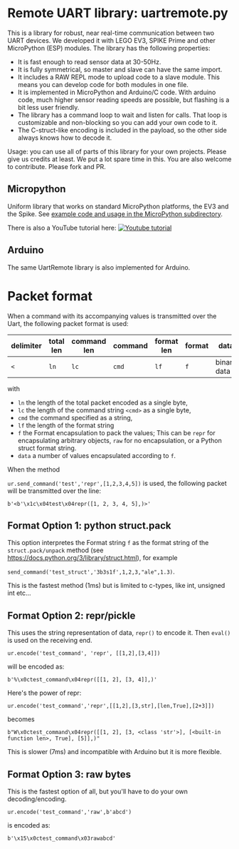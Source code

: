 # Remote UART library: uartremote.py

This is a library for robust, near real-time communication between two UART devices. We developed it with LEGO EV3, SPIKE Prime and other MicroPython (ESP) modules. The library has the following properties:
- It is fast enough to read sensor data at 30-50Hz.
- It is fully symmetrical, so master and slave can have the same import.
- It includes a RAW REPL mode to upload code to a slave module. This means you can develop code for both modules in one file.
- It is implemented in MicroPython and Arduino/C code. With arduino code, much higher sensor reading speeds are possible, but flashing is a bit less user friendly.
- The library has a command loop to wait and listen for calls. That loop is customizable and non-blocking so you can add your own code to it.
- The C-struct-like encoding is included in the payload, so the other side always knows how to decode it.

Usage: you can use all of parts of this library for your own projects. Please give us credits at least. We put a lot spare time in this. You are also welcome to contribute. Please fork and PR.

## Micropython

Uniform library that works on standard MicroPython platforms, the EV3 and the Spike. See [example code and usage in the MicroPython subdirectory](MicroPython/README.md).

There is also a YouTube tutorial here:
[![Youtube tutorial](tutorial_thumbnail.png)](https://www.youtube.com/watch?v=3U67RWEsXiU)

## Arduino

The same UartRemote library is also implemented for Arduino.

# Packet format
When a command with its accompanying values is transmitted over the Uart, the following packet format is used:

|delimiter|total len|command len|command|format len| format| data|delimiter|
|---------|---------|-----------|-------|----------|-------|-----|---------|
| `<`      |  `ln`   | `lc`    | `cmd` | `lf`    | `f` | binary data | `>`|

with
- `ln` the length of the total packet encoded as a single byte,
- `lc` the length of the command string `<cmd>` as a single byte,
- `cmd` the command specified as a string,
- `lf` the length of the format string
- `f` the Format encapsulation to pack the values; This can be `repr` for encapsulating arbitrary objects, `raw` for no encapsulation, or a Python struct format string.
- `data` a number of values encapsulated according to `f`.

When the method

`ur.send_command('test','repr',[1,2,3,4,5])`
is used, the following packet will be transmitted over the line:

```b'<b'\x1c\x04test\x04repr([1, 2, 3, 4, 5],)>'```

## Format Option 1: python struct.pack
This option interpretes the Format string `f` as the format string of the `struct.pack/unpack` method (see https://docs.python.org/3/library/struct.html), for example 

```send_command('test_struct','3b3s1f',1,2,3,"ale",1.3)```.

This is the fastest method (1ms) but is limited to c-types, like int, unsigned int etc...

## Format Option 2: repr/pickle
This uses the string representation of data, `repr()` to encode it. Then `eval()` is used on the receiving end.

`ur.encode('test_command', 'repr', [[1,2],[3,4]])`

will be encoded as:

`b'%\x0ctest_command\x04repr([[1, 2], [3, 4]],)'`

Here's the power of repr:

`ur.encode('test_command','repr',[[1,2],[3,str],[len,True],[2+3]])`

becomes

`b"W\x0ctest_command\x04repr([[1, 2], [3, <class 'str'>], [<built-in function len>, True], [5]],)"`

This is slower (7ms) and incompatible with Arduino but it is more flexible.

## Format Option 3: raw bytes
This is the fastest option of all, but you'll have to do your own decoding/encoding.

`ur.encode('test_command','raw',b'abcd')`

is encoded as:

`b'\x15\x0ctest_command\x03rawabcd'`
